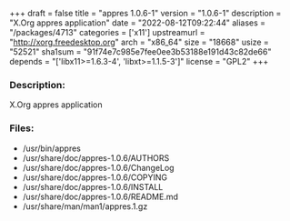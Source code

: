 +++
draft = false
title = "appres 1.0.6-1"
version = "1.0.6-1"
description = "X.Org appres application"
date = "2022-08-12T09:22:44"
aliases = "/packages/4713"
categories = ['x11']
upstreamurl = "http://xorg.freedesktop.org"
arch = "x86_64"
size = "18668"
usize = "52521"
sha1sum = "91f74e7c985e7fee0ee3b53188e191d43c82de66"
depends = "['libx11>=1.6.3-4', 'libxt>=1.1.5-3']"
license = "GPL2"
+++
### Description: 
X.Org appres application

### Files: 
* /usr/bin/appres
* /usr/share/doc/appres-1.0.6/AUTHORS
* /usr/share/doc/appres-1.0.6/ChangeLog
* /usr/share/doc/appres-1.0.6/COPYING
* /usr/share/doc/appres-1.0.6/INSTALL
* /usr/share/doc/appres-1.0.6/README.md
* /usr/share/man/man1/appres.1.gz
